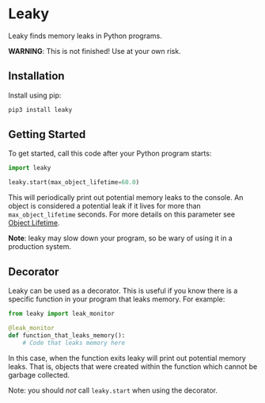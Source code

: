 # Leaky

Leaky finds memory leaks in Python programs. 

**WARNING**: This is not finished! Use at your own risk.

## Installation

Install using pip:

```bash
pip3 install leaky
```

## Getting Started

To get started, call this code after your Python program starts:

```python
import leaky

leaky.start(max_object_lifetime=60.0)
```

This will periodically print out potential memory leaks to the console. An object is considered a potential leak if it lives for more than `max_object_lifetime` seconds. For more details on
this parameter see [Object Lifetime](#object_lifetime).

**Note**: leaky may slow down your program, so be wary of using it in a production system.

## Decorator

Leaky can be used as a decorator. This is useful if you know there is a specific function
in your program that leaks memory. For example:

```python
from leaky import leak_monitor

@leak_monitor
def function_that_leaks_memory():
    # Code that leaks memory here
```

In this case, when the function exits leaky will print out potential memory leaks.
That is, objects that were created within the function which cannot be garbage collected.

Note: you should *not* call `leaky.start` when using the decorator. 

